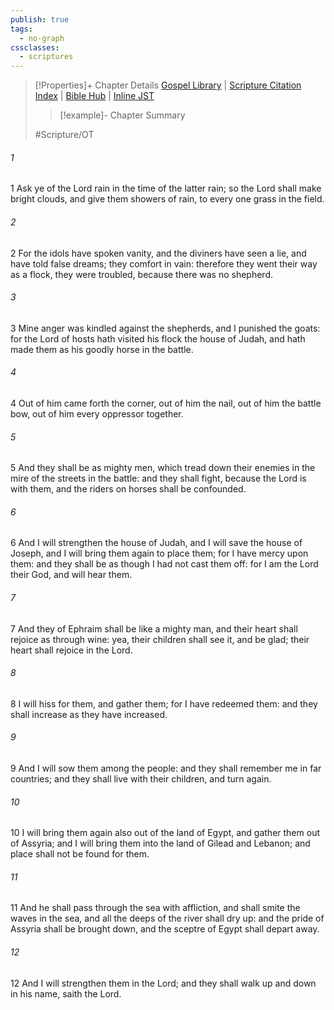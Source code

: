 ```yaml
---
publish: true
tags:
  - no-graph
cssclasses:
  - scriptures
---
```

>[!Properties]+ Chapter Details
>[Gospel Library](https://churchofjesuschrist.org/study/scriptures/ot/zech/10?lang=eng)    |    [Scripture Citation Index](https://scriptures.byu.edu/#08a0a::c08a0a)    |    [Bible Hub](https://biblehub.com/zechariah/10.htm)    |    [Inline JST](https://scripturetoolbox.com/html/ic/Zechariah/10.html)
>>[!example]- Chapter Summary
>> 
> 
>
>#Scripture/OT
###### 1
1 Ask ye of the Lord rain in the time of the latter rain; so the Lord shall make bright clouds, and give them showers of rain, to every one grass in the field.
###### 2
2 For the idols have spoken vanity, and the diviners have seen a lie, and have told false dreams; they comfort in vain: therefore they went their way as a flock, they were troubled, because there was no shepherd.
###### 3
3 Mine anger was kindled against the shepherds, and I punished the goats: for the Lord of hosts hath visited his flock the house of Judah, and hath made them as his goodly horse in the battle.
###### 4
4 Out of him came forth the corner, out of him the nail, out of him the battle bow, out of him every oppressor together.
###### 5
5 And they shall be as mighty men, which tread down their enemies in the mire of the streets in the battle: and they shall fight, because the Lord is with them, and the riders on horses shall be confounded.
###### 6
6 And I will strengthen the house of Judah, and I will save the house of Joseph, and I will bring them again to place them; for I have mercy upon them: and they shall be as though I had not cast them off: for I am the Lord their God, and will hear them.
###### 7
7 And they of Ephraim shall be like a mighty man, and their heart shall rejoice as through wine: yea, their children shall see it, and be glad; their heart shall rejoice in the Lord.
###### 8
8 I will hiss for them, and gather them; for I have redeemed them: and they shall increase as they have increased.
###### 9
9 And I will sow them among the people: and they shall remember me in far countries; and they shall live with their children, and turn again.
###### 10
10 I will bring them again also out of the land of Egypt, and gather them out of Assyria; and I will bring them into the land of Gilead and Lebanon; and place shall not be found for them.
###### 11
11 And he shall pass through the sea with affliction, and shall smite the waves in the sea, and all the deeps of the river shall dry up: and the pride of Assyria shall be brought down, and the sceptre of Egypt shall depart away.
###### 12
12 And I will strengthen them in the Lord; and they shall walk up and down in his name, saith the Lord.
